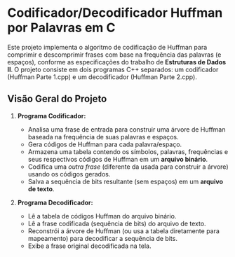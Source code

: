 # Codificador/Decodificador Huffman por Palavras em C

Este projeto implementa o algoritmo de codificação de Huffman para comprimir e descomprimir frases com base na frequência das palavras (e espaços), conforme as especificações do trabalho de **Estruturas de Dados II**. O projeto consiste em dois programas C++ separados: um codificador (Huffman Parte 1.cpp) e um decodificador (Huffman Parte 2.cpp).

## Visão Geral do Projeto

1.  **Programa Codificador:**

    *   Analisa uma frase de entrada para construir uma árvore de Huffman baseada na frequência de suas palavras e espaços.
    *   Gera códigos de Huffman para cada palavra/espaço.
    *   Armazena uma tabela contendo os símbolos, palavras, frequências e seus respectivos códigos de Huffman em um **arquivo binário**.
    *   Codifica uma *outra frase* (diferente da usada para construir a árvore) usando os códigos gerados.
    *   Salva a sequência de bits resultante (sem espaços) em um **arquivo de texto**.
      
3.  **Programa Decodificador:**

    *   Lê a tabela de códigos Huffman do arquivo binário.
    *   Lê a frase codificada (sequência de bits) do arquivo de texto.
    *   Reconstrói a árvore de Huffman (ou usa a tabela diretamente para mapeamento) para decodificar a sequência de bits.
    *   Exibe a frase original decodificada na tela.

